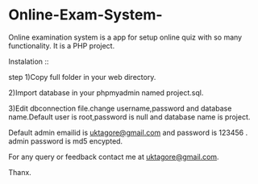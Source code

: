 # Online-Exam-System-
Online examination system is a app for setup online quiz with so many functionality.
It is a PHP project.


Instalation ::

step 1)Copy full folder in your web directory.

2)Import database in your phpmyadmin named project.sql.

3)Edit dbconnection file.change username,password and database name.Default user is root,password is null and database name is project.

Default admin emailid is uktagore@gmail.com and password is 123456 .
admin password is md5 encypted.

For any query or feedback contact me at uktagore@gmail.com.

Thanx.

